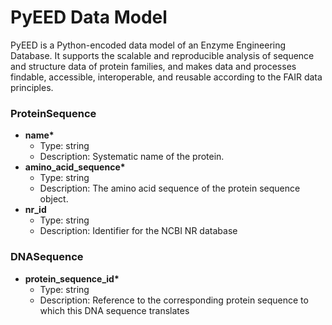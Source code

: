 # PyEED Data Model

PyEED is a Python-encoded data model of an Enzyme Engineering Database. It supports the scalable and reproducible analysis of sequence and structure data of protein families, and makes data and processes findable, accessible, interoperable, and reusable according to the FAIR data principles.

### ProteinSequence

- __name*__
  - Type: string
  - Description: Systematic name of the protein.
- __amino_acid_sequence*__
  - Type: string
  - Description: The amino acid sequence of the protein sequence object.
- __nr_id__
  - Type: string
  - Description: Identifier for the NCBI NR database

### DNASequence

- __protein_sequence_id*__
  - Type: string
  - Description: Reference to the corresponding protein sequence to which this DNA sequence translates 
